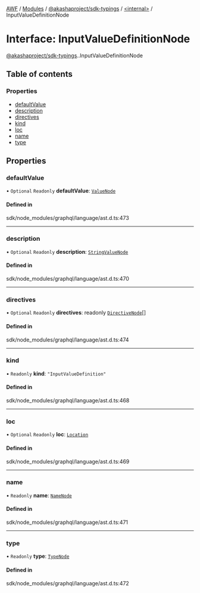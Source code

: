 [AWF](../README.md) / [Modules](../modules.md) / [@akashaproject/sdk-typings](../modules/akashaproject_sdk_typings.md) / [<internal\>](../modules/akashaproject_sdk_typings._internal_.md) / InputValueDefinitionNode

# Interface: InputValueDefinitionNode

[@akashaproject/sdk-typings](../modules/akashaproject_sdk_typings.md).[<internal>](../modules/akashaproject_sdk_typings._internal_.md).InputValueDefinitionNode

## Table of contents

### Properties

- [defaultValue](akashaproject_sdk_typings._internal_.InputValueDefinitionNode.md#defaultvalue)
- [description](akashaproject_sdk_typings._internal_.InputValueDefinitionNode.md#description)
- [directives](akashaproject_sdk_typings._internal_.InputValueDefinitionNode.md#directives)
- [kind](akashaproject_sdk_typings._internal_.InputValueDefinitionNode.md#kind)
- [loc](akashaproject_sdk_typings._internal_.InputValueDefinitionNode.md#loc)
- [name](akashaproject_sdk_typings._internal_.InputValueDefinitionNode.md#name)
- [type](akashaproject_sdk_typings._internal_.InputValueDefinitionNode.md#type)

## Properties

### defaultValue

• `Optional` `Readonly` **defaultValue**: [`ValueNode`](../modules/akashaproject_sdk_typings._internal_.md#valuenode)

#### Defined in

sdk/node_modules/graphql/language/ast.d.ts:473

___

### description

• `Optional` `Readonly` **description**: [`StringValueNode`](akashaproject_sdk_typings._internal_.StringValueNode.md)

#### Defined in

sdk/node_modules/graphql/language/ast.d.ts:470

___

### directives

• `Optional` `Readonly` **directives**: readonly [`DirectiveNode`](akashaproject_sdk_typings._internal_.DirectiveNode.md)[]

#### Defined in

sdk/node_modules/graphql/language/ast.d.ts:474

___

### kind

• `Readonly` **kind**: ``"InputValueDefinition"``

#### Defined in

sdk/node_modules/graphql/language/ast.d.ts:468

___

### loc

• `Optional` `Readonly` **loc**: [`Location`](../classes/akashaproject_sdk_typings._internal_.Location.md)

#### Defined in

sdk/node_modules/graphql/language/ast.d.ts:469

___

### name

• `Readonly` **name**: [`NameNode`](akashaproject_sdk_typings._internal_.NameNode.md)

#### Defined in

sdk/node_modules/graphql/language/ast.d.ts:471

___

### type

• `Readonly` **type**: [`TypeNode`](../modules/akashaproject_sdk_typings._internal_.md#typenode)

#### Defined in

sdk/node_modules/graphql/language/ast.d.ts:472
